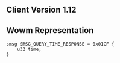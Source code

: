 ## Client Version 1.12

## Wowm Representation
```rust,ignore
smsg SMSG_QUERY_TIME_RESPONSE = 0x01CF {
    u32 time;    
}

```
